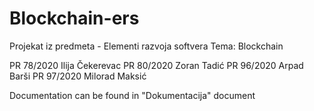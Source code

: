 # Blockchain-ers
Projekat iz predmeta - Elementi razvoja softvera
Tema: Blockchain

PR 78/2020 Ilija Čekerevac
PR 80/2020 Zoran Tadić
PR 96/2020 Arpad Barši
PR 97/2020 Milorad Maksić

Documentation can be found in "Dokumentacija" document
